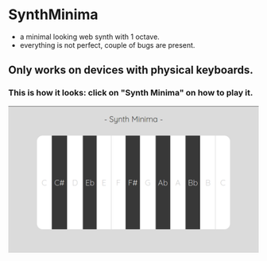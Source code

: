 # SynthMinima

- a minimal looking web synth with 1 octave.
- everything is not perfect, couple of bugs are present.

## Only works on devices with physical keyboards.

### This is how it looks: click on "Synth Minima" on how to play it.

![screenshot](/src/screenshot.png)
